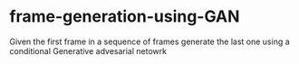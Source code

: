 # frame-generation-using-GAN
Given the first frame in a sequence of frames generate the last one using a conditional Generative advesarial netowrk
